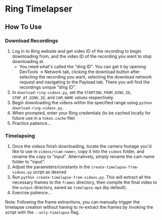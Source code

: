 # Ring Timelapser

## How To Use

### Download Recordings

1. Log in to Ring website and get video ID of the recording to begin downloading from, and the video ID of the recording you want to stop downloading at.
    - You need what's called the "ding ID". You can get it by opening DevTools -> Network tab, clicking the download button after selecting the recording you want, selecting the download network request and navigating to the Payload tab. There you will find the recordings unique "ding ID".
2. In `download-ring-videos.py`, set the `STARTING_FROM_DING_ID`, `STOP_AT_DING_ID`, and `CAM_NAME` values respectively.
3. Begin downloading the videos within the specified range using `python download-ring-videos.py`.
4. When prompted, enter your Ring credentials (to be cached locally for future use in a `token.cache` file)
5. Practice patience...

### Timelapsing

1. Once the videos finish downloading, locate the camera footage you'd like to use in `videos/<cam-name>`, copy it into the `videos` folder, and rename the copy to "input". Alternatively, simply rename the cam name folder to "input".
2. Adjust the parameters/constants in the `create-timelapse-from-videos.py` script as desired
3. Run `python create-timelapse-from-videos.py`. This will extract all the necessary frames to the `frames` directory, then compile the final video to the `output` directory, saved as `timelapse.mp4` (by default).
4. Exercise patience...

Note: Following the frame extractions, you can manually trigger the timelapse creation without having to re-extract the frames by invoking the script with the `--only-timelapse` flag.
